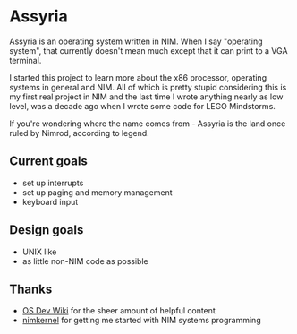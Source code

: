 # Assyria

Assyria is an operating system written in NIM. When I say "operating system", that currently doesn't mean much except that it can print to a VGA terminal.

I started this project to learn more about the x86 processor, operating systems in general and NIM. All of which is pretty stupid considering this is my first real project in NIM and the last time I wrote anything nearly as low level, was a decade ago when I wrote some code for LEGO Mindstorms.

If you're wondering where the name comes from - Assyria is the land once ruled by Nimrod, according to legend.

## Current goals

 - set up interrupts
 - set up paging and memory management
 - keyboard input

## Design goals

 - UNIX like
 - as little non-NIM code as possible

## Thanks

 - [OS Dev Wiki](https://wiki.osdev.org) for the sheer amount of helpful content
 - [nimkernel](https://github.com/dom96/nimkernel) for getting me started with NIM systems programming
